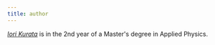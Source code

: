 ```yaml
---
title: author
---
```


[*Iori Kurata*](https://iorin0217.github.io/about/) is in the 2nd year of a Master's degree in Applied Physics.
